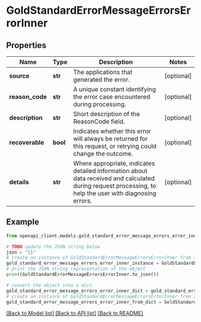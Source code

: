 # GoldStandardErrorMessageErrorsErrorInner


## Properties

Name | Type | Description | Notes
------------ | ------------- | ------------- | -------------
**source** | **str** | The applications that generated the error. | [optional] 
**reason_code** | **str** | A unique constant identifying the error case encountered during processing. | [optional] 
**description** | **str** | Short description of the ReasonCode field. | [optional] 
**recoverable** | **bool** | Indicates whether this error will always be returned for this request, or retrying could change the outcome. | [optional] 
**details** | **str** | Where appropriate, indicates detailed information about data received and calculated during request processing, to help the user with diagnosing errors. | [optional] 

## Example

```python
from openapi_client.models.gold_standard_error_message_errors_error_inner import GoldStandardErrorMessageErrorsErrorInner

# TODO update the JSON string below
json = "{}"
# create an instance of GoldStandardErrorMessageErrorsErrorInner from a JSON string
gold_standard_error_message_errors_error_inner_instance = GoldStandardErrorMessageErrorsErrorInner.from_json(json)
# print the JSON string representation of the object
print(GoldStandardErrorMessageErrorsErrorInner.to_json())

# convert the object into a dict
gold_standard_error_message_errors_error_inner_dict = gold_standard_error_message_errors_error_inner_instance.to_dict()
# create an instance of GoldStandardErrorMessageErrorsErrorInner from a dict
gold_standard_error_message_errors_error_inner_from_dict = GoldStandardErrorMessageErrorsErrorInner.from_dict(gold_standard_error_message_errors_error_inner_dict)
```
[[Back to Model list]](../README.md#documentation-for-models) [[Back to API list]](../README.md#documentation-for-api-endpoints) [[Back to README]](../README.md)


